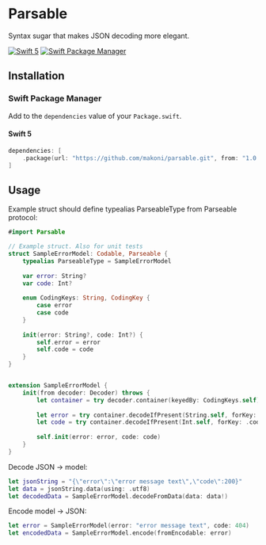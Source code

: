 # Parsable

Syntax sugar that makes JSON decoding more elegant.

[![Swift 5](https://img.shields.io/badge/swift-5.1-orange.svg?style=flat)](http://swift.org) [![Swift Package Manager](https://img.shields.io/badge/SPM-compatible-4BC51D.svg?style=flat)](https://swift.org/package-manager/)


## Installation

### Swift Package Manager

Add to the `dependencies` value of your `Package.swift`.

#### Swift 5

```swift
dependencies: [
	.package(url: "https://github.com/makoni/parsable.git", from: "1.0.0"),
]
```

## Usage


Example struct should define typealias ParseableType from Parseable protocol:

```swift
#import Parsable

// Example struct. Also for unit tests
struct SampleErrorModel: Codable, Parseable {
	typealias ParseableType = SampleErrorModel
	
	var error: String?
	var code: Int?
	
	enum CodingKeys: String, CodingKey {
		case error
		case code
	}
	
	init(error: String?, code: Int?) {
		self.error = error
		self.code = code
	}
}


extension SampleErrorModel {
	init(from decoder: Decoder) throws {
		let container = try decoder.container(keyedBy: CodingKeys.self)
		
		let error = try container.decodeIfPresent(String.self, forKey: .error)
		let code = try container.decodeIfPresent(Int.self, forKey: .code)
		
		self.init(error: error, code: code)
	}
}
```

Decode JSON -> model:

```swift
let jsonString = "{\"error\":\"error message text\",\"code\":200}"
let data = jsonString.data(using: .utf8)
let decodedData = SampleErrorModel.decodeFromData(data: data!)
```

Encode model -> JSON:

```swift
let error = SampleErrorModel(error: "error message text", code: 404)
let encodedData = SampleErrorModel.encode(fromEncodable: error)
```
